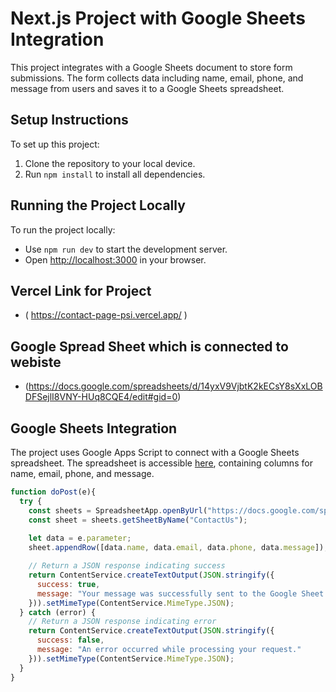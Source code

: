 # Next.js Project with Google Sheets Integration

This project integrates with a Google Sheets document to store form submissions. The form collects data including name, email, phone, and message from users and saves it to a Google Sheets spreadsheet.

## Setup Instructions

To set up this project:
1. Clone the repository to your local device.
2. Run `npm install` to install all dependencies.

## Running the Project Locally

To run the project locally:
- Use `npm run dev` to start the development server.
- Open [http://localhost:3000](http://localhost:3000) in your browser.

## Vercel Link for Project
- ( https://contact-page-psi.vercel.app/ )

## Google Spread Sheet which is connected to webiste
- (https://docs.google.com/spreadsheets/d/14yxV9VjbtK2kECsY8sXxLOBDFSejlI8VNY-HUq8CQE4/edit#gid=0)

## Google Sheets Integration

The project uses Google Apps Script to connect with a Google Sheets spreadsheet. The spreadsheet is accessible [here](https://docs.google.com/spreadsheets/d/14yxV9VjbtK2kECsY8sXxLOBDFSejlI8VNY-HUq8CQE4/edit#gid=0), containing columns for name, email, phone, and message.

```javascript
function doPost(e){
  try {
    const sheets = SpreadsheetApp.openByUrl("https://docs.google.com/spreadsheets/d/14yxV9VjbtK2kECsY8sXxLOBDFSejlI8VNY-HUq8CQE4/edit?usp=sharing");
    const sheet = sheets.getSheetByName("ContactUs");
    
    let data = e.parameter;
    sheet.appendRow([data.name, data.email, data.phone, data.message]);

    // Return a JSON response indicating success
    return ContentService.createTextOutput(JSON.stringify({
      success: true,
      message: "Your message was successfully sent to the Google Sheet database!"
    })).setMimeType(ContentService.MimeType.JSON);
  } catch (error) {
    // Return a JSON response indicating error
    return ContentService.createTextOutput(JSON.stringify({
      success: false,
      message: "An error occurred while processing your request."
    })).setMimeType(ContentService.MimeType.JSON);
  }
}
